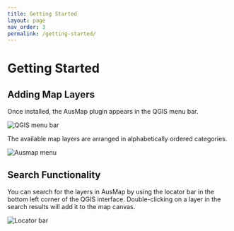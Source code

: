 ```yaml
---
title: Getting Started
layout: page
nav_order: 3
permalink: /getting-started/
---
```


# Getting Started

## Adding Map Layers

Once installed, the AusMap plugin appears in the QGIS menu bar.

![QGIS menu bar](/assets/images/menu-bar.png)

The available map layers are arranged in alphabetically ordered categories.

![Ausmap menu](/assets/images/ausmap-menu.png)

## Search Functionality

You can search for the layers in AusMap by using the locator bar in the bottom left corner of the QGIS interface. Double-clicking on a layer in the search results will add it to the map canvas.

![Locator bar](/assets/images/search.png)
